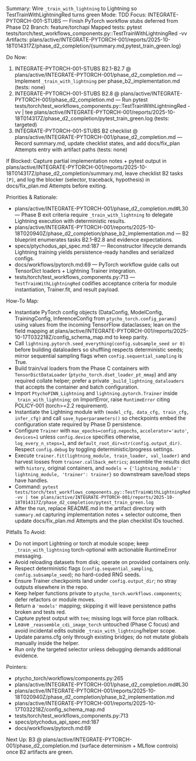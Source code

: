 Summary: Wire `_train_with_lightning` to Lightning so TestTrainWithLightningRed turns green
Mode: TDD
Focus: INTEGRATE-PYTORCH-001-STUBS — Finish PyTorch workflow stubs deferred from Phase D2
Branch: feature/torchapi
Mapped tests: pytest tests/torch/test_workflows_components.py::TestTrainWithLightningRed -vv
Artifacts: plans/active/INTEGRATE-PYTORCH-001/reports/2025-10-18T014317Z/phase_d2_completion/{summary.md,pytest_train_green.log}

Do Now:
1. INTEGRATE-PYTORCH-001-STUBS B2.1-B2.7 @ plans/active/INTEGRATE-PYTORCH-001/phase_d2_completion.md — Implement `_train_with_lightning` per phase_b2_implementation.md (tests: none)
2. INTEGRATE-PYTORCH-001-STUBS B2.8 @ plans/active/INTEGRATE-PYTORCH-001/phase_d2_completion.md — Run pytest tests/torch/test_workflows_components.py::TestTrainWithLightningRed -vv | tee plans/active/INTEGRATE-PYTORCH-001/reports/2025-10-18T014317Z/phase_d2_completion/pytest_train_green.log (tests: targeted)
3. INTEGRATE-PYTORCH-001-STUBS B2 checklist @ plans/active/INTEGRATE-PYTORCH-001/phase_d2_completion.md — Record summary.md, update checklist states, and add docs/fix_plan Attempts entry with artifact paths (tests: none)

If Blocked: Capture partial implementation notes + pytest output in plans/active/INTEGRATE-PYTORCH-001/reports/2025-10-18T014317Z/phase_d2_completion/summary.md, leave checklist B2 tasks `[P]`, and log the blocker (selector, traceback, hypothesis) in docs/fix_plan.md Attempts before exiting.

Priorities & Rationale:
- plans/active/INTEGRATE-PYTORCH-001/phase_d2_completion.md#L30 — Phase B exit criteria require `_train_with_lightning` to delegate Lightning execution with deterministic results.
- plans/active/INTEGRATE-PYTORCH-001/reports/2025-10-18T020940Z/phase_d2_completion/phase_b2_implementation.md — B2 blueprint enumerates tasks B2.1–B2.8 and evidence expectations.
- specs/ptychodus_api_spec.md:187 — Reconstructor lifecycle demands Lightning training yields persistence-ready handles and serialized configs.
- docs/workflows/pytorch.md:69 — PyTorch workflow guide calls out TensorDict loaders + Lightning Trainer integration.
- tests/torch/test_workflows_components.py:713 — `TestTrainWithLightningRed` codifies acceptance criteria for module instantiation, Trainer.fit, and result payload.

How-To Map:
- Instantiate PyTorch config objects (DataConfig, ModelConfig, TrainingConfig, InferenceConfig from `ptycho_torch.config_params`) using values from the incoming TensorFlow dataclasses; lean on the field mapping at plans/active/INTEGRATE-PYTORCH-001/reports/2025-10-17T032218Z/config_schema_map.md to keep parity.
- Call `lightning.pytorch.seed_everything(config.subsample_seed or 0)` before building dataloaders so shuffling respects deterministic seeds; mirror sequential sampling flags when `config.sequential_sampling` is True.
- Build train/val loaders from the Phase C containers with `TensorDictDataLoader` (`ptycho_torch.dset_loader_pt_mmap`) and any required collate helper; prefer a private `_build_lightning_dataloaders` that accepts the container and batch configuration.
- Import `PtychoPINN_Lightning` and `lightning.pytorch.Trainer` inside `_train_with_lightning`; on ImportError, raise `RuntimeError` citing POLICY-001 (torch>=2.2 requirement).
- Instantiate the Lightning module with `(model_cfg, data_cfg, train_cfg, infer_cfg)` and call `save_hyperparameters()` so checkpoints embed the configuration state required by Phase D persistence.
- Configure `Trainer` with `max_epochs=config.nepochs`, `accelerator='auto'`, `devices=1` unless `config.device` specifies otherwise, `log_every_n_steps=1`, and `default_root_dir=str(config.output_dir)`. Respect `config.debug` by toggling deterministic/progress settings.
- Execute `trainer.fit(lightning_module, train_loader, val_loader)` and harvest losses from `trainer.callback_metrics`; assemble the results dict with `history`, original containers, and `models = {'lightning_module': lightning_module, 'trainer': trainer}` so downstream save/load steps have handles.
- Command: `pytest tests/torch/test_workflows_components.py::TestTrainWithLightningRed -vv | tee plans/active/INTEGRATE-PYTORCH-001/reports/2025-10-18T014317Z/phase_d2_completion/pytest_train_green.log`
- After the run, replace README.md in the artifact directory with `summary.md` capturing implementation notes + selector outcome, then update docs/fix_plan.md Attempts and the plan checklist IDs touched.

Pitfalls To Avoid:
- Do not import Lightning or torch at module scope; keep `_train_with_lightning` torch-optional with actionable RuntimeError messaging.
- Avoid reloading datasets from disk; operate on provided containers only.
- Respect deterministic flags (`config.sequential_sampling`, `config.subsample_seed`); no hard-coded RNG seeds.
- Ensure Trainer checkpoints land under `config.output_dir`; no stray outputs elsewhere in the repo.
- Keep helper functions private to `ptycho_torch.workflows.components`; defer refactors or module moves.
- Return a `'models'` mapping; skipping it will leave persistence paths broken and tests red.
- Capture pytest output with `tee`; missing logs will force plan rollback.
- Leave `_reassemble_cdi_image_torch` untouched (Phase C focus) and avoid incidental edits outside `_train_with_lightning`/helper scope.
- Update params.cfg only through existing bridges; do not mutate globals manually inside the helper.
- Run only the targeted selector unless debugging demands additional evidence.

Pointers:
- ptycho_torch/workflows/components.py:265
- plans/active/INTEGRATE-PYTORCH-001/phase_d2_completion.md#L30
- plans/active/INTEGRATE-PYTORCH-001/reports/2025-10-18T020940Z/phase_d2_completion/phase_b2_implementation.md
- plans/active/INTEGRATE-PYTORCH-001/reports/2025-10-17T032218Z/config_schema_map.md
- tests/torch/test_workflows_components.py:713
- specs/ptychodus_api_spec.md:187
- docs/workflows/pytorch.md:69

Next Up: B3 @ plans/active/INTEGRATE-PYTORCH-001/phase_d2_completion.md (surface determinism + MLflow controls) once B2 artifacts are green.
